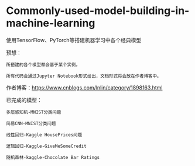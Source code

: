 # Commonly-used-model-building-in-machine-learning
使用TensorFlow、PyTorch等搭建机器学习中各个经典模型

预想：
    
    所搭建的各个模型都会基于某个实例。
    
    所有代码会通过Jupyter Notebook形式给出，文档形式将会放在作者博客中。
  
作者博客：https://www.cnblogs.com/lnlin/category/1898163.html

已完成的模型：

    多层感知机-MNIST分类问题
   
    简易CNN-MNIST分类问题
    
    线性回归-Kaggle HousePrices问题
    
    逻辑回归-Kaggle-GiveMeSomeCredit
    
    随机森林-kaggle-Chocolate Bar Ratings
